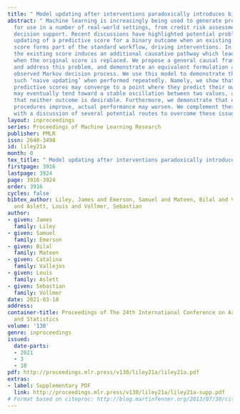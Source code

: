 ```yaml
---
title: " Model updating after interventions paradoxically introduces bias "
abstract: " Machine learning is increasingly being used to generate prediction models
  for use in a number of real-world settings, from credit risk assessment to clinical
  decision support. Recent discussions have highlighted potential problems in the
  updating of a predictive score for a binary outcome when an existing predictive
  score forms part of the standard workflow, driving interventions. In this setting,
  the existing score induces an additional causative pathway which leads to miscalibration
  when the original score is replaced. We propose a general causal framework to describe
  and address this problem, and demonstrate an equivalent formulation as a partially
  observed Markov decision process. We use this model to demonstrate the impact of
  such ‘naive updating’ when performed repeatedly. Namely, we show that successive
  predictive scores may converge to a point where they predict their own effect, or
  may eventually tend toward a stable oscillation between two values, and we argue
  that neither outcome is desirable. Furthermore, we demonstrate that even if model-fitting
  procedures improve, actual performance may worsen. We complement these findings
  with a discussion of several potential routes to overcome these issues. "
layout: inproceedings
series: Proceedings of Machine Learning Research
publisher: PMLR
issn: 2640-3498
id: liley21a
month: 0
tex_title: " Model updating after interventions paradoxically introduces bias "
firstpage: 3916
lastpage: 3924
page: 3916-3924
order: 3916
cycles: false
bibtex_author: Liley, James and Emerson, Samuel and Mateen, Bilal and Vallejos, Catalina
  and Aslett, Louis and Vollmer, Sebastian
author:
- given: James
  family: Liley
- given: Samuel
  family: Emerson
- given: Bilal
  family: Mateen
- given: Catalina
  family: Vallejos
- given: Louis
  family: Aslett
- given: Sebastian
  family: Vollmer
date: 2021-03-18
address: 
container-title: Proceedings of The 24th International Conference on Artificial Intelligence
  and Statistics
volume: '130'
genre: inproceedings
issued:
  date-parts:
  - 2021
  - 3
  - 18
pdf: http://proceedings.mlr.press/v130/liley21a/liley21a.pdf
extras:
- label: Supplementary PDF
  link: http://proceedings.mlr.press/v130/liley21a/liley21a-supp.pdf
# Format based on citeproc: http://blog.martinfenner.org/2013/07/30/citeproc-yaml-for-bibliographies/
---
```

